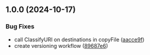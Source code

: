 ## 1.0.0 (2024-10-17)

### Bug Fixes

* call ClassifyURI on destinations in copyFile ([aacce9f](https://github.com/robnester-rh/go-gather-testing/commit/aacce9f74ac9f3d151326938a6b12107f4783631))
* create versioning workflow ([89687e6](https://github.com/robnester-rh/go-gather-testing/commit/89687e6ba506a951668be971ac1ecf44af2ced1e))
